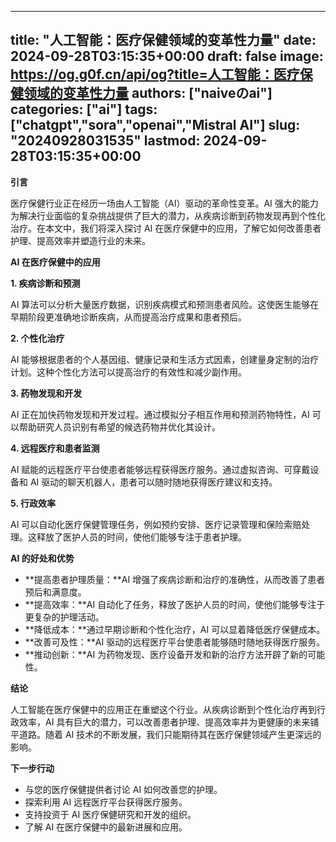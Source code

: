 
---
title: "人工智能：医疗保健领域的变革性力量"
date: 2024-09-28T03:15:35+00:00
draft: false
image: https://og.g0f.cn/api/og?title=人工智能：医疗保健领域的变革性力量
authors: ["naiveのai"]
categories: ["ai"]
tags: ["chatgpt","sora","openai","Mistral AI"]
slug: "20240928031535"
lastmod: 2024-09-28T03:15:35+00:00
---
**引言**

医疗保健行业正在经历一场由人工智能（AI）驱动的革命性变革。AI 强大的能力为解决行业面临的复杂挑战提供了巨大的潜力，从疾病诊断到药物发现再到个性化治疗。在本文中，我们将深入探讨 AI 在医疗保健中的应用，了解它如何改善患者护理、提高效率并塑造行业的未来。

**AI 在医疗保健中的应用**

**1. 疾病诊断和预测**

AI 算法可以分析大量医疗数据，识别疾病模式和预测患者风险。这使医生能够在早期阶段更准确地诊断疾病，从而提高治疗成果和患者预后。

**2. 个性化治疗**

AI 能够根据患者的个人基因组、健康记录和生活方式因素，创建量身定制的治疗计划。这种个性化方法可以提高治疗的有效性和减少副作用。

**3. 药物发现和开发**

AI 正在加快药物发现和开发过程。通过模拟分子相互作用和预测药物特性，AI 可以帮助研究人员识别有希望的候选药物并优化其设计。

**4. 远程医疗和患者监测**

AI 赋能的远程医疗平台使患者能够远程获得医疗服务。通过虚拟咨询、可穿戴设备和 AI 驱动的聊天机器人，患者可以随时随地获得医疗建议和支持。

**5. 行政效率**

AI 可以自动化医疗保健管理任务，例如预约安排、医疗记录管理和保险索赔处理。这释放了医护人员的时间，使他们能够专注于患者护理。

**AI 的好处和优势**

* **提高患者护理质量：**AI 增强了疾病诊断和治疗的准确性，从而改善了患者预后和满意度。
* **提高效率：**AI 自动化了任务，释放了医护人员的时间，使他们能够专注于更复杂的护理活动。
* **降低成本：**通过早期诊断和个性化治疗，AI 可以显着降低医疗保健成本。
* **改善可及性：**AI 驱动的远程医疗平台使患者能够随时随地获得医疗服务。
* **推动创新：**AI 为药物发现、医疗设备开发和新的治疗方法开辟了新的可能性。

**结论**

人工智能在医疗保健中的应用正在重塑这个行业。从疾病诊断到个性化治疗再到行政效率，AI 具有巨大的潜力，可以改善患者护理、提高效率并为更健康的未来铺平道路。随着 AI 技术的不断发展，我们只能期待其在医疗保健领域产生更深远的影响。

**下一步行动**

* 与您的医疗保健提供者讨论 AI 如何改善您的护理。
* 探索利用 AI 远程医疗平台获得医疗服务。
* 支持投资于 AI 医疗保健研究和开发的组织。
* 了解 AI 在医疗保健中的最新进展和应用。